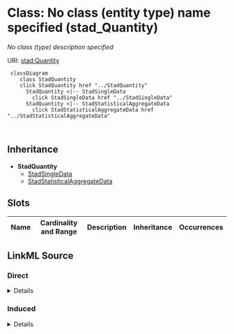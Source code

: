 

# Class: No class (entity type) name specified (stad_Quantity)


_No class (type) description specified_







URI: [stad:Quantity](http://purl.org/spatialai/stad/v2/core/Quantity)






```mermaid
 classDiagram
    class StadQuantity
    click StadQuantity href "../StadQuantity"
      StadQuantity <|-- StadSingleData
        click StadSingleData href "../StadSingleData"
      StadQuantity <|-- StadStatisticalAggregateData
        click StadStatisticalAggregateData href "../StadStatisticalAggregateData"
      
      
```





## Inheritance
* **StadQuantity**
    * [StadSingleData](../classes/StadSingleData.md)
    * [StadStatisticalAggregateData](../classes/StadStatisticalAggregateData.md)



## Slots

| Name | Cardinality and Range | Description | Inheritance | Occurrences |
| ---  | --- | --- | --- | --- |














## LinkML Source

<!-- TODO: investigate https://stackoverflow.com/questions/37606292/how-to-create-tabbed-code-blocks-in-mkdocs-or-sphinx -->

### Direct

<details>

```yaml
name: stad_Quantity
conforms_to: No schema conformance document specified
description: No class (type) description specified
title: No class (entity type) name specified
from_schema: sawgraph-kg
rank: 1000
class_uri: stad:Quantity

```
</details>

### Induced

<details>

```yaml
name: stad_Quantity
conforms_to: No schema conformance document specified
description: No class (type) description specified
title: No class (entity type) name specified
from_schema: sawgraph-kg
rank: 1000
class_uri: stad:Quantity

```
</details>